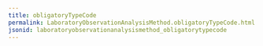 ```yaml
---
title: obligatoryTypeCode
permalink: LaboratoryObservationAnalysisMethod.obligatoryTypeCode.html
jsonid: laboratoryobservationanalysismethod_obligatorytypecode
---
```

